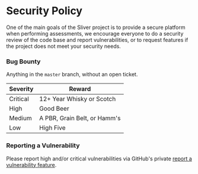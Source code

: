 # Security Policy

One of the main goals of the Sliver project is to provide a secure platform when performing assessments, we encourage everyone to do a security review of the code base and report vulnerabilities, or to request features if the project does not meet your security needs.

### Bug Bounty

Anything in the `master` branch, without an open ticket.

| Severity | Reward  |
|---|---|
| Critical  |  12+ Year Whisky or Scotch |
|  High | Good Beer  |
|  Medium | A PBR, Grain Belt, or Hamm's  |
|  Low | High Five |

### Reporting a Vulnerability

Please report high and/or critical vulnerabilities via GitHub's private [report a vulnerability feature](https://github.com/StarkZarn/glod/security/advisories).

